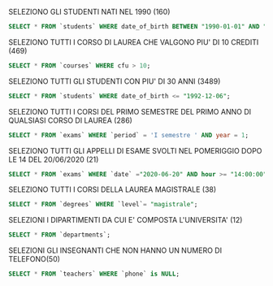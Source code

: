SELEZIONO GLI STUDENTI NATI NEL 1990 (160)
```sql
SELECT * FROM `students` WHERE date_of_birth BETWEEN "1990-01-01" AND "1990-12-31";
```

SELEZIONO TUTTI I CORSO DI LAUREA CHE VALGONO PIU' DI 10 CREDITI (469)

```sql
SELECT * FROM `courses` WHERE cfu > 10;
```

SELEZIONO TUTTI GLI STUDENTI CON PIU' DI 30 ANNI (3489)
```sql
SELECT * FROM `students` WHERE date_of_birth <= "1992-12-06";
```


SELEZIONO TUTTI I CORSI DEL PRIMO SEMESTRE DEL PRIMO ANNO DI QUALSIASI CORSO DI LAUREA (286)
```sql
SELECT * FROM `exams` WHERE `period` = 'I semestre ' AND year = 1;
```


SELEZIONO TUTTI GLI APPELLI DI ESAME SVOLTI NEL POMERIGGIO DOPO LE 14 DEL 20/06/2020 (21)
```sql
SELECT * FROM `exams` WHERE `date` ="2020-06-20" AND hour >= "14:00:00";
```


SELEZIONO TUTTI I CORSI DELLA LAUREA MAGISTRALE (38)
```sql
SELECT * FROM `degrees` WHERE `level`= "magistrale";

```

SELEZIONI I DIPARTIMENTI DA CUI E' COMPOSTA L'UNIVERSITA' (12)
```sql
SELECT * FROM `departments`;
```

SELEZIONI GLI INSEGNANTI CHE NON HANNO UN NUMERO DI TELEFONO(50)
```sql
SELECT * FROM `teachers` WHERE `phone` is NULL;
```







